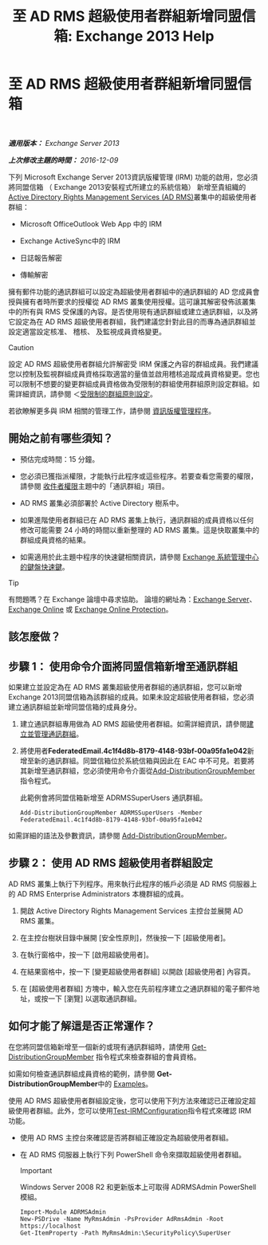 ﻿---
title: '至 AD RMS 超級使用者群組新增同盟信箱: Exchange 2013 Help'
TOCTitle: 至 AD RMS 超級使用者群組新增同盟信箱
ms:assetid: 44618df9-54f0-4474-a450-dcba48a02901
ms:mtpsurl: https://technet.microsoft.com/zh-tw/library/Ee424431(v=EXCHG.150)
ms:contentKeyID: 50473032
ms.date: 05/21/2018
mtps_version: v=EXCHG.150
ms.translationtype: MT
---

# 至 AD RMS 超級使用者群組新增同盟信箱

 

_**適用版本：** Exchange Server 2013_

_**上次修改主題的時間：** 2016-12-09_

下列 Microsoft Exchange Server 2013資訊版權管理 (IRM) 功能的啟用，您必須將同盟信箱 （ Exchange 2013安裝程式所建立的系統信箱） 新增至貴組織的[Active Directory Rights Management Services (AD RMS)](https://technet.microsoft.com/en-us/library/hh831364.aspx)叢集中的超級使用者群組：

  - Microsoft OfficeOutlook Web App 中的 IRM

  - Exchange ActiveSync中的 IRM

  - 日誌報告解密

  - 傳輸解密

擁有郵件功能的通訊群組可以設定為超級使用者群組中的通訊群組的 AD 您成員會授與擁有者時所要求的授權從 AD RMS 叢集使用授權。這可讓其解密發佈該叢集中的所有與 RMS 受保護的內容。是否使用現有通訊群組或建立通訊群組，以及將它設定為在 AD RMS 超級使用者群組，我們建議您針對此目的而專為通訊群組並設定適當設定核准、 稽核、 及監視成員資格變更。


> [!CAUTION]  
> 設定 AD RMS 超級使用者群組允許解密受 IRM 保護之內容的群組成員。我們建議您以控制及監視群組成員資格採取適當的量值並啟用稽核追蹤成員資格變更。您也可以限制不想要的變更群組成員資格做為受限制的群組使用群組原則設定群組。如需詳細資訊，請參閱 ＜<a href="https://technet.microsoft.com/en-us/library/cc756802(v=ws.10).aspx">受限制的群組原則設定</a>。




若欲瞭解更多與 IRM 相關的管理工作，請參閱 [資訊版權管理程序](information-rights-management-procedures-exchange-2013-help.md)。

## 開始之前有哪些須知？

  - 預估完成時間：15 分鐘。

  - 您必須已獲指派權限，才能執行此程序或這些程序。若要查看您需要的權限，請參閱 [收件者權限](recipients-permissions-exchange-2013-help.md)主題中的「通訊群組」項目。

  - AD RMS 叢集必須部署於 Active Directory 樹系中。

  - 如果進階使用者群組已在 AD RMS 叢集上執行，通訊群組的成員資格以任何修改可能需要 24 小時的時間以重新整理的 AD RMS 叢集。這是快取叢集中的群組成員資格的結果。

  - 如需適用於此主題中程序的快速鍵相關資訊，請參閱 [Exchange 系統管理中心的鍵盤快速鍵](keyboard-shortcuts-in-the-exchange-admin-center-exchange-online-protection-help.md)。


> [!TIP]  
> 有問題嗎？在 Exchange 論壇中尋求協助。 論壇的網址為：<a href="https://go.microsoft.com/fwlink/p/?linkid=60612">Exchange Server</a>、 <a href="https://go.microsoft.com/fwlink/p/?linkid=267542">Exchange Online</a> 或 <a href="https://go.microsoft.com/fwlink/p/?linkid=285351">Exchange Online Protection</a>。




## 該怎麼做？

## 步驟 1： 使用命令介面將同盟信箱新增至通訊群組

如果建立並設定為在 AD RMS 叢集超級使用者群組的通訊群組，您可以新增Exchange 2013同盟信箱為該群組的成員。如果未設定超級使用者群組，您必須建立通訊群組並新增同盟信箱的成員身分。

1.  建立通訊群組專用做為 AD RMS 超級使用者群組。如需詳細資訊，請參閱[建立並管理通訊群組](https://docs.microsoft.com/zh-tw/exchange/recipients-in-exchange-online/manage-distribution-groups/manage-distribution-groups)。

2.  將使用者**FederatedEmail.4c1f4d8b-8179-4148-93bf-00a95fa1e042**新增至新的通訊群組。同盟信箱位於系統信箱與因此在 EAC 中不可見。若要將其新增至通訊群組，您必須使用命令介面從[Add-DistributionGroupMember](https://technet.microsoft.com/zh-tw/library/bb124340\(v=exchg.150\))指令程式。
    
    此範例會將同盟信箱新增至 ADRMSSuperUsers 通訊群組。
    
        Add-DistributionGroupMember ADRMSSuperUsers -Member FederatedEmail.4c1f4d8b-8179-4148-93bf-00a95fa1e042

如需詳細的語法及參數資訊，請參閱 [Add-DistributionGroupMember](https://technet.microsoft.com/zh-tw/library/bb124340\(v=exchg.150\))。

## 步驟 2： 使用 AD RMS 超級使用者群組設定

AD RMS 叢集上執行下列程序。用來執行此程序的帳戶必須是 AD RMS 伺服器上的 AD RMS Enterprise Administrators 本機群組的成員。

1.  開啟 Active Directory Rights Management Services 主控台並展開 AD RMS 叢集。

2.  在主控台樹狀目錄中展開 \[安全性原則\]，然後按一下 \[超級使用者\]。

3.  在執行窗格中，按一下 \[啟用超級使用者\]。

4.  在結果窗格中，按一下 \[變更超級使用者群組\] 以開啟 \[超級使用者\] 內容頁。

5.  在 \[超級使用者群組\] 方塊中，輸入您在先前程序建立之通訊群組的電子郵件地址，或按一下 \[瀏覽\] 以選取通訊群組。

## 如何才能了解這是否正常運作？

在您將同盟信箱新增至一個新的或現有通訊群組時，請使用 [Get-DistributionGroupMember](https://technet.microsoft.com/zh-tw/library/aa996367\(v=exchg.150\)) 指令程式來檢查群組的會員資格。

如需如何檢查通訊群組成員資格的範例，請參閱 **Get-DistributionGroupMember**中的 [Examples](https://technet.microsoft.com/zh-tw/aa996367\(exchg.150\)#examples)。

使用 AD RMS 超級使用者群組設定後，您可以使用下列方法來確認已正確設定超級使用者群組。此外，您可以使用[Test-IRMConfiguration](https://technet.microsoft.com/zh-tw/library/dd979798\(v=exchg.150\))指令程式來確認 IRM 功能。

  - 使用 AD RMS 主控台來確認是否將群組正確設定為超級使用者群組。

  - 在 AD RMS 伺服器上執行下列 PowerShell 命令來擷取超級使用者群組。
    
    > [!IMPORTANT]  
    > Windows Server 2008 R2 和更新版本上可取得 ADRMSAdmin PowerShell 模組。
    
        Import-Module ADRMSAdmin
        New-PSDrive -Name MyRmsAdmin -PsProvider AdRmsAdmin -Root https://localhost 
        Get-ItemProperty -Path MyRmsAdmin:\SecurityPolicy\SuperUser

